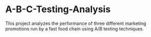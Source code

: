# A-B-C-Testing-Analysis
This project analyzes the performance of three different marketing promotions run by a fast food chain using A/B testing techniques.
